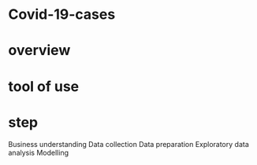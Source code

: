 # Covid-19-cases
# overview 

# tool of use

# step
Business understanding 
Data collection
Data preparation 
Exploratory data analysis
Modelling
